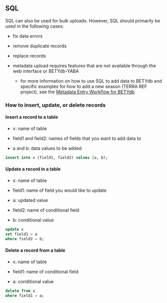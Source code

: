 ## SQL

SQL can also be used for bulk uploads. However, SQL should primarily be used in the following cases:

* fix data errors 

* remove duplicate records

* replace records

* metadata upload requires features that are not available through the web interface or BETYdb-YABA

   * for more information on how to use SQL to add data to BETYdb and specific examples for how to add a new season (TERRA REF project), see the [Metadata Entry Workflow for BETYdb](https://osf.io/v7f9t/wiki/Metadata%20Entry%20Workflow/)

### How to insert, update, or delete records

#### Insert a record to a table

* x: name of table

* field1 and field2: names of fields that you want to add data to

* a and b: data values to be added

```sql
insert into x (field1, field2) values (a, b);
```

#### Update a record in a table

* x: name of table

* field1: name of field you would like to update

* a: updated value

* field2: name of conditional field

* b: conditional value

```sql
update x
set field1 = a
where field2 = b;
```

#### Delete a record from a table

* x: name of table

* field1: name of conditional field

* a: conditional value

```sql
delete from x
where field1 = a;
```

